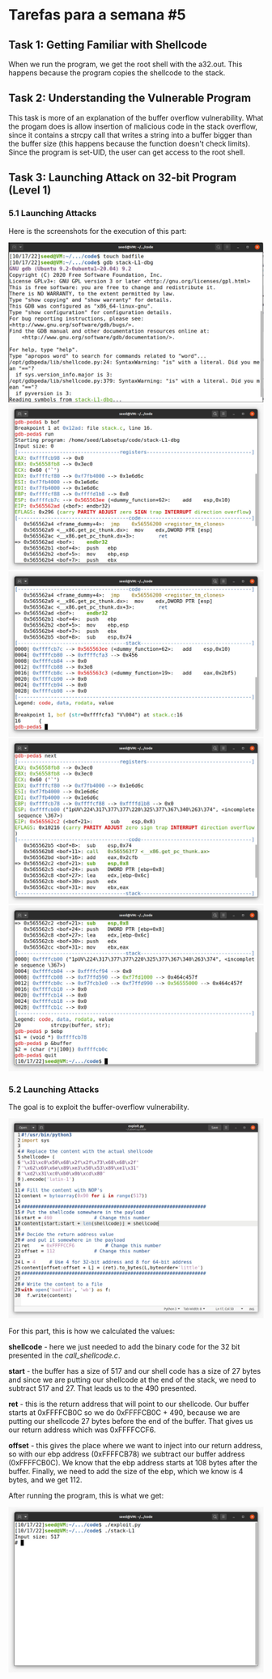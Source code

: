 # Tarefas para a semana #5

## Task 1: Getting Familiar with Shellcode

When we run the program, we get the root shell with the a32.out. This happens because the program copies the shellcode to the stack.

## Task 2: Understanding the Vulnerable Program

This task is more of an explanation of the buffer overflow vulnerability. What the progam does is allow insertion of malicious code in the stack overflow, since it contains a strcpy call that writes a string into a buffer bigger than the buffer size (this happens because the function doesn't check limits). Since the program is set-UID, the user can get access to the root shell.

## Task 3: Launching Attack on 32-bit Program (Level 1)

### 5.1 Launching Attacks
Here is the screenshots for the execution of this part:

![image-3.png](images/image-3.png)
![image-4.png](images/image-4.png)
![image-5.png](images/image-5.png)
![image-6.png](images/image-6.png)
![image-7.png](images/image-7.png)

### 5.2 Launching Attacks
The goal is to exploit the buffer-overflow vulnerability.

![image-8.png](images/image-8.png) 

For this part, this is how we calculated the values:

**shellcode** - here we just needed to add the binary code for the 32 bit presented in the *call_shellcode.c*. <br>

**start** - the buffer has a size of 517 and our shell code has a size of 27 bytes and since we are putting our shellcode at the end of the stack, we need to subtract 517 and 27. That leads us to the 490 presented. <br>

**ret** - this is the return address that will point to our shellcode. Our buffer starts at 0xFFFFCB0C so we do 0xFFFFCB0C + 490, because we are putting our shellcode 27 bytes before the end of the buffer. That gives us our return address which was 0xFFFFCCF6. <br>

**offset** - this gives the place where we want to inject into our return address, so with our ebp address (0xFFFFCB78) we subtract our buffer address (0xFFFFCB0C). We know that the ebp address starts at 108 bytes after the buffer. Finally, we need to add the size of the ebp, which we know is 4 bytes, and we get 112. <br>

After running the program, this is what we get:

![image-9.png](images/image-9.png) 
